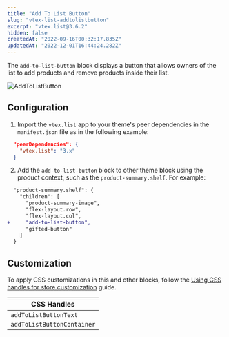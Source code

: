```yaml
---
title: "Add To List Button"
slug: "vtex-list-addtolistbutton"
excerpt: "vtex.list@3.6.2"
hidden: false
createdAt: "2022-09-16T00:32:17.835Z"
updatedAt: "2022-12-01T16:44:24.282Z"
---
```

The `add-to-list-button` block displays a button that allows owners of the list to add products and remove products inside their list.

![AddToListButton](https://user-images.githubusercontent.com/67066494/190252744-5a696343-621f-4cef-8821-c9fd452b8bff.gif)

## Configuration

1. Import the `vtex.list` app to your theme's peer dependencies in the `manifest.json` file as in the following example:

```json
  "peerDependencies": {
    "vtex.list": "3.x"
  }
```

2. Add the `add-to-list-button` block to other theme block using the product context, such as the `product-summary.shelf`. For example:

```diff
  "product-summary.shelf": {
    "children": [
      "product-summary-image",
      "flex-layout.row",
      "flex-layout.col",
+     "add-to-list-button",
      "gifted-button"
    ]
  }
```

## Customization

To apply CSS customizations in this and other blocks, follow the [Using CSS handles for store customization](https://developers.vtex.com/vtex-developer-docs/docs/vtex-io-documentation-using-css-handles-for-store-customization) guide.

| CSS Handles                |
| -------------------------- |
| `addToListButtonText`      |
| `addToListButtonContainer` |